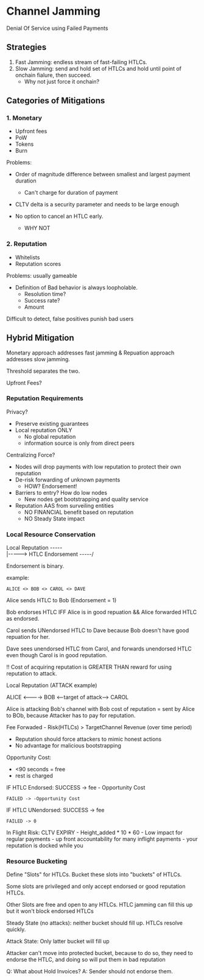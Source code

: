 # Channel Jamming

Denial Of Service using Failed Payments

## Strategies

1. Fast Jamming: endless stream of fast-failing HTLCs.
2. Slow Jamming: send and hold set of HTLCs and hold until point of onchain fialure, then succeed. 
    - Why not just force it onchain? 


## Categories of Mitigations

### 1. Monetary

- Upfront fees
- PoW
- Tokens
- Burn

Problems:
- Order of magnitude difference between smallest and largest payment duration
    - Can't charge for duration of payment

- CLTV delta is a security parameter and needs to be large enough

- No option to cancel an HTLC early. 
    - WHY NOT


### 2. Reputation

- Whitelists
- Reputation scores

Problems: usually gameable

- Definition of Bad behavior is always loopholable. 
    - Resolution time? 
    - Success rate? 
    - Amount 

Difficult to detect, false positives punish bad users


## Hybrid Mitigation

Monetary approach addresses fast jamming & Repuation approach addresses slow jamming.

Threshold separates the two.

Upfront Fees? 

### Reputation Requirements 

Privacy? 
- Preserve existing guarantees 
- Local reputation ONLY
    - No global reputation
    - information source is only from direct peers

Centralizing Force? 
- Nodes will drop payments with low reputation to protect their own reputation
- De-risk forwarding of unknown payments
    - HOW? Endorsement!
- Barriers to entry? How do low nodes 
    - New nodes get bootstrapping and quality service
- Reputation AAS from surveiling entities
    - NO FINANCIAL benefit based on reputation
    - NO Steady State impact 

### Local Resource Conservation

Local Reputation -----\
                      |-----> 
HTLC Endorsement -----/

Endorsement is binary. 

example: 
```
ALICE <> BOB <> CAROL <> DAVE
```

Alice sends HTLC to Bob (Endorsement = 1)

Bob endorses HTLC IFF Alice is in good repuation && Alice forwarded HTLC as endorsed. 

Carol sends UNendorsed HTLC to Dave because Bob doesn't have good repuation for her. 

Dave sees unendorsed HTLC from Carol, and forwards unendorsed HTLC even though Carol is in good reputation. 

!! Cost of acquiring reputation is GREATER THAN reward for using reputation to attack. 



Local Reputation (ATTACK example)

ALICE <----> BOB <--target of attack--> CAROL


Alice is attacking Bob's channel with Bob
cost of reputation = sent by Alice to BOb, because Attacker has to pay for reputation.

Fee Forwaded - Risk(HTLCs) > TargetChannel Revenue (over time period)

- Reputation should force attackers to mimic honest actions
- No advantage for malicious bootstrapping

Opportunity Cost: 
- <90 seconds = free
- rest is charged

IF HTLC Endorsed:
    SUCCESS -> fee - Opportunity Cost 

    FAILED -> -Opportunity Cost

IF HTLC UNendorsed:
    SUCCESS -> fee

    FAILED -> 0 

In Flight Risk: CLTV EXPIRY - Height_added * 10 * 60
    - Low impact for regular payments
    - up front accountability for many inflight payments
    - your reputation is docked while you 

### Resource Bucketing

Define "Slots" for HTLCs. Bucket these slots into "buckets" of HTLCs.

Some slots are privileged and only accept endorsed or good reputation HTLCs.

Other Slots are free and open to any HTLCs. HTLC jamming can fill this up but it won't block endorsed HTLCs

Steady State (no attacks): neither bucket should fill up. HTLCs resolve quickly. 

Attack State: Only latter bucket will fill up

Attacker can't move into protected bucket, because to do so, they need to endorse the HTLC, and doing so will put them in bad reputation

Q: What about Hold Invoices? 
A: Sender should not endorse them. 
